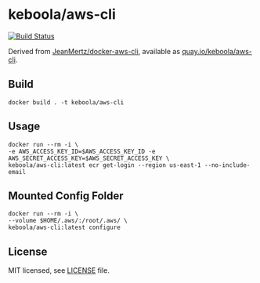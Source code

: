 # keboola/aws-cli 

[![Build Status](https://travis-ci.org/keboola/aws-cli.svg?branch=master)](https://travis-ci.org/keboola/aws-cli)

Derived from [JeanMertz/docker-aws-cli](https://github.com/JeanMertz/docker-aws-cli), available as [quay.io/keboola/aws-cli](https://quay.io/repository/keboola/aws-cli).

## Build

```
docker build . -t keboola/aws-cli
```

## Usage

```
docker run --rm -i \
-e AWS_ACCESS_KEY_ID=$AWS_ACCESS_KEY_ID -e AWS_SECRET_ACCESS_KEY=$AWS_SECRET_ACCESS_KEY \
keboola/aws-cli:latest ecr get-login --region us-east-1 --no-include-email
```

## Mounted Config Folder

```
docker run --rm -i \
--volume $HOME/.aws/:/root/.aws/ \
keboola/aws-cli:latest configure

```

## License

MIT licensed, see [LICENSE](./LICENSE) file.
